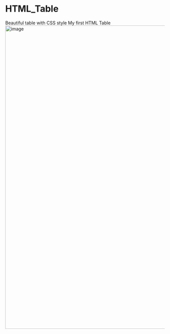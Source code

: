 # HTML_Table
Beautiful table with CSS style
My first HTML Table
<img width="959" alt="image" src="https://github.com/ikramkakar/HTML_Table/assets/19680676/e2abd498-ba74-4907-a2a4-a86214a65696">
